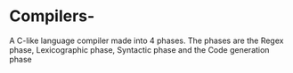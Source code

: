 # Compilers-
A C-like language compiler made into 4 phases. The phases are the Regex phase, Lexicographic phase, Syntactic phase and the Code generation phase

